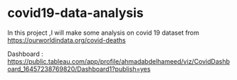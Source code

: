 # covid19-data-analysis

In this project ,I will make some analysis on covid 19 dataset from https://ourworldindata.org/covid-deaths

Dashboard : https://public.tableau.com/app/profile/ahmadabdelhameed/viz/CovidDashboard_16457238769820/Dashboard1?publish=yes
